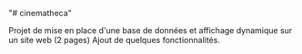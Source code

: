 "# cinematheca" 

Projet de mise en place d'une base de données et affichage dynamique sur un site web (2 pages)
Ajout de quelques fonctionnalités.
